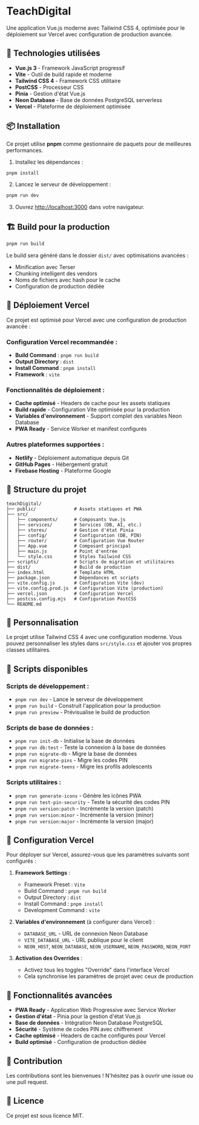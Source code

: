 # TeachDigital

Une application Vue.js moderne avec Tailwind CSS 4, optimisée pour le déploiement sur Vercel avec configuration de production avancée.

## 🚀 Technologies utilisées

- **Vue.js 3** - Framework JavaScript progressif
- **Vite** - Outil de build rapide et moderne
- **Tailwind CSS 4** - Framework CSS utilitaire
- **PostCSS** - Processeur CSS
- **Pinia** - Gestion d'état Vue.js
- **Neon Database** - Base de données PostgreSQL serverless
- **Vercel** - Plateforme de déploiement optimisée

## 📦 Installation

Ce projet utilise **pnpm** comme gestionnaire de paquets pour de meilleures performances.

1. Installez les dépendances :
```bash
pnpm install
```

2. Lancez le serveur de développement :
```bash
pnpm run dev
```

3. Ouvrez [http://localhost:3000](http://localhost:3000) dans votre navigateur.

## 🏗️ Build pour la production

```bash
pnpm run build
```

Le build sera généré dans le dossier `dist/` avec optimisations avancées :
- Minification avec Terser
- Chunking intelligent des vendors
- Noms de fichiers avec hash pour le cache
- Configuration de production dédiée

## 🚀 Déploiement Vercel

Ce projet est optimisé pour Vercel avec une configuration de production avancée :

### Configuration Vercel recommandée :
- **Build Command** : `pnpm run build`
- **Output Directory** : `dist`
- **Install Command** : `pnpm install`
- **Framework** : `vite`

### Fonctionnalités de déploiement :
- **Cache optimisé** - Headers de cache pour les assets statiques
- **Build rapide** - Configuration Vite optimisée pour la production
- **Variables d'environnement** - Support complet des variables Neon Database
- **PWA Ready** - Service Worker et manifest configurés

### Autres plateformes supportées :
- **Netlify** - Déploiement automatique depuis Git
- **GitHub Pages** - Hébergement gratuit
- **Firebase Hosting** - Plateforme Google

## 📁 Structure du projet

```
teachDigital/
├── public/              # Assets statiques et PWA
├── src/
│   ├── components/      # Composants Vue.js
│   ├── services/        # Services (DB, AI, etc.)
│   ├── stores/          # Gestion d'état Pinia
│   ├── config/          # Configuration (DB, PIN)
│   ├── router/          # Configuration Vue Router
│   ├── App.vue          # Composant principal
│   ├── main.js          # Point d'entrée
│   └── style.css        # Styles Tailwind CSS
├── scripts/             # Scripts de migration et utilitaires
├── dist/                # Build de production
├── index.html           # Template HTML
├── package.json         # Dépendances et scripts
├── vite.config.js       # Configuration Vite (dev)
├── vite.config.prod.js  # Configuration Vite (production)
├── vercel.json          # Configuration Vercel
├── postcss.config.mjs   # Configuration PostCSS
└── README.md
```

## 🎨 Personnalisation

Le projet utilise Tailwind CSS 4 avec une configuration moderne. Vous pouvez personnaliser les styles dans `src/style.css` et ajouter vos propres classes utilitaires.

## 📝 Scripts disponibles

### Scripts de développement :
- `pnpm run dev` - Lance le serveur de développement
- `pnpm run build` - Construit l'application pour la production
- `pnpm run preview` - Prévisualise le build de production

### Scripts de base de données :
- `pnpm run init-db` - Initialise la base de données
- `pnpm run db:test` - Teste la connexion à la base de données
- `pnpm run migrate-db` - Migre la base de données
- `pnpm run migrate-pins` - Migre les codes PIN
- `pnpm run migrate-teens` - Migre les profils adolescents

### Scripts utilitaires :
- `pnpm run generate-icons` - Génère les icônes PWA
- `pnpm run test-pin-security` - Teste la sécurité des codes PIN
- `pnpm run version:patch` - Incrémente la version (patch)
- `pnpm run version:minor` - Incrémente la version (minor)
- `pnpm run version:major` - Incrémente la version (major)

## 🔧 Configuration Vercel

Pour déployer sur Vercel, assurez-vous que les paramètres suivants sont configurés :

1. **Framework Settings** :
   - Framework Preset : `Vite`
   - Build Command : `pnpm run build`
   - Output Directory : `dist`
   - Install Command : `pnpm install`
   - Development Command : `vite`

2. **Variables d'environnement** (à configurer dans Vercel) :
   - `DATABASE_URL` - URL de connexion Neon Database
   - `VITE_DATABASE_URL` - URL publique pour le client
   - `NEON_HOST`, `NEON_DATABASE`, `NEON_USERNAME`, `NEON_PASSWORD`, `NEON_PORT`

3. **Activation des Overrides** :
   - Activez tous les toggles "Override" dans l'interface Vercel
   - Cela synchronise les paramètres de projet avec ceux de production

## 🚀 Fonctionnalités avancées

- **PWA Ready** - Application Web Progressive avec Service Worker
- **Gestion d'état** - Pinia pour la gestion d'état Vue.js
- **Base de données** - Intégration Neon Database PostgreSQL
- **Sécurité** - Système de codes PIN avec chiffrement
- **Cache optimisé** - Headers de cache configurés pour Vercel
- **Build optimisé** - Configuration de production dédiée

## 🤝 Contribution

Les contributions sont les bienvenues ! N'hésitez pas à ouvrir une issue ou une pull request.

## 📄 Licence

Ce projet est sous licence MIT.
